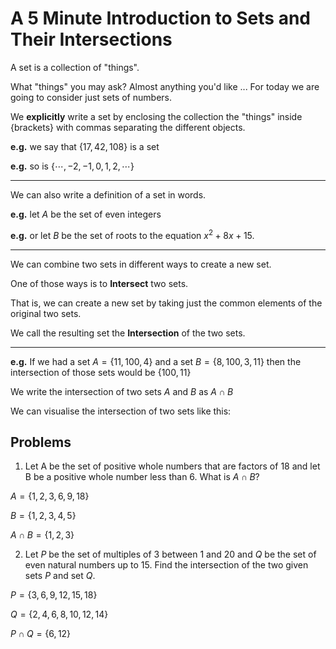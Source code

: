 # A 5 Minute Introduction to Sets and Their Intersections

A set is a collection of "things".

What "things" you may ask? Almost anything you'd like ... For today we are going to consider just sets of numbers.

We **explicitly** write a set by enclosing the collection the "things" inside $\{\text{brackets}\}$ with commas separating the different objects.

**e.g.** we say that $\{17, 42, 108\}$ is a set

**e.g.** so is $\{\cdots, -2, -1, 0, 1, 2, \cdots \}$

---

We can also write a definition of a set in words.

**e.g.** let $A$ be the set of even integers

**e.g.** or let $B$ be the set of roots to the equation $x^2 + 8x + 15$.

---

We can combine two sets in different ways to create a new set.

One of those ways is to **Intersect** two sets.

That is, we can create a new set by taking just the common elements of the original two sets.

We call the resulting set the **Intersection** of the two sets.

---

**e.g.** If we had a set $A = \{11, 100, 4\}$ and a set $B = \{8, 100, 3, 11\}$ then the intersection of those sets would be $\{100, 11\}$

We write the intersection of two sets $A$ and $B$ as $A \cap B$

We can visualise the intersection of two sets like this:


## Problems

1.  Let A be the set of positive whole numbers that are factors of 18 and let B be a positive whole number less than 6. What is $A \cap B$?


$A = \{1, 2, 3, 6, 9, 18\}$

$B = \{1, 2, 3, 4, 5\}$

$A \cap B = \{1, 2, 3\}$

2. Let $P$ be the set of multiples of 3 between 1 and 20 and $Q$ be the set of even natural numbers up to 15. Find the intersection of the two given sets $P$ and set $Q$.

$P = \{3, 6, 9, 12, 15, 18\}$

$Q = \{2, 4, 6, 8, 10, 12 ,14\}$

$P \cap Q = \{6, 12\}$